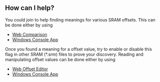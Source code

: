 ## How can I help?
You could join to help finding meanings for various SRAM offsets.
This can be done either by using 

* <a href="compare">Web Comparison</a>
* <a href="show?p=download">Windows Console App</a>

Once you found a meaning for a offset value, try to enable or disable this flag in other SRAM (*.srm) files to prove your discovery. 
Reading and manipulating offset values can be done either by using  

* <a href="offset">Web Offset Editor</a>
* <a href="show?p=download">Windows Console App</a>